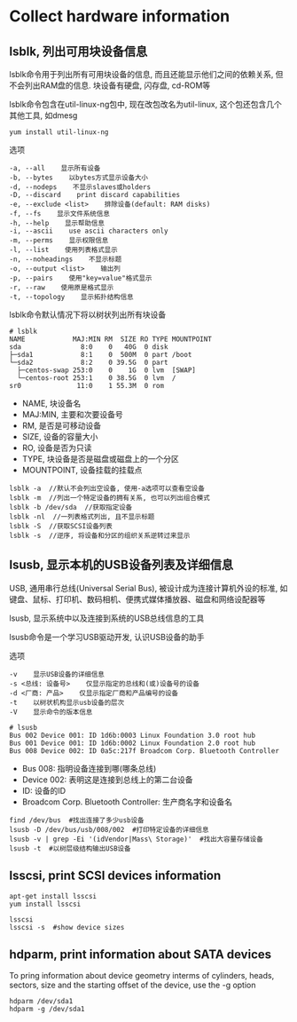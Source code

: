# Collect hardware information

## lsblk, 列出可用块设备信息

lsblk命令用于列出所有可用块设备的信息, 而且还能显示他们之间的依赖关系, 但不会列出RAM盘的信息. 块设备有硬盘, 闪存盘, cd-ROM等

lsblk命令包含在util-linux-ng包中, 现在改包改名为util-linux, 这个包还包含几个其他工具, 如dmesg
```
yum install util-linux-ng
```

选项
```
-a, --all    显示所有设备
-b, --bytes    以bytes方式显示设备大小
-d, --nodeps    不显示slaves或holders
-D, --discard    print discard capabilities
-e, --exclude <list>    排除设备(default: RAM disks)
-f, --fs    显示文件系统信息
-h, --help    显示帮助信息
-i, --ascii    use ascii characters only
-m, --perms    显示权限信息
-l, --list    使用列表格式显示
-n, --noheadings    不显示标题
-o, --output <list>    输出列
-p, --pairs    使用"key=value"格式显示
-r, --raw    使用原是格式显示
-t, --topology    显示拓扑结构信息
```

lsblk命令默认情况下将以树状列出所有块设备
```console
# lsblk
NAME            MAJ:MIN RM  SIZE RO TYPE MOUNTPOINT
sda               8:0    0   40G  0 disk 
├─sda1            8:1    0  500M  0 part /boot
└─sda2            8:2    0 39.5G  0 part 
  ├─centos-swap 253:0    0    1G  0 lvm  [SWAP]
  └─centos-root 253:1    0 38.5G  0 lvm  /
sr0              11:0    1 55.3M  0 rom  
```

+ NAME, 块设备名
+ MAJ:MIN, 主要和次要设备号
+ RM, 是否是可移动设备
+ SIZE, 设备的容量大小
+ RO, 设备是否为只读
+ TYPE, 块设备是否是磁盘或磁盘上的一个分区
+ MOUNTPOINT, 设备挂载的挂载点

```
lsblk -a  //默认不会列出空设备, 使用-a选项可以查看空设备
lsblk -m  //列出一个特定设备的拥有关系, 也可以列出组合模式
lsblk -b /dev/sda  //获取指定设备
lsblk -nl  //一列表格式列出, 且不显示标题
lsblk -S  //获取SCSI设备列表
lsblk -s  //逆序, 将设备和分区的组织关系逆转过来显示
```

## lsusb, 显示本机的USB设备列表及详细信息

USB, 通用串行总线(Universal Serial Bus), 被设计成为连接计算机外设的标准, 如键盘、鼠标、打印机、数码相机、便携式媒体播放器、磁盘和网络设配器等

lsusb, 显示系统中以及连接到系统的USB总线信息的工具

lsusb命令是一个学习USB驱动开发, 认识USB设备的助手

选项
```
-v    显示USB设备的详细信息
-s <总线: 设备号>    仅显示指定的总线和(或)设备号的设备
-d <厂商: 产品>    仅显示指定厂商和产品编号的设备
-t    以树状机构显示usb设备的层次
-V    显示命令的版本信息
```

```console
# lsusb
Bus 002 Device 001: ID 1d6b:0003 Linux Foundation 3.0 root hub
Bus 001 Device 001: ID 1d6b:0002 Linux Foundation 2.0 root hub
Bus 008 Device 002: ID 0a5c:217f Broadcom Corp. Bluetooth Controller
```

+ Bus 008: 指明设备连接到哪(哪条总线)
+ Device 002: 表明这是连接到总线上的第二台设备
+ ID: 设备的ID
+ Broadcom Corp. Bluetooth Controller: 生产商名字和设备名

```
find /dev/bus  #找出连接了多少usb设备
lsusb -D /dev/bus/usb/008/002  #打印特定设备的详细信息
lsusb -v | grep -Ei '(idVendor|Mass\ Storage)'  #找出大容量存储设备
lsusb -t  #以树层级结构输出USB设备
```

## lsscsi, print SCSI devices information

```
apt-get install lsscsi
yum install lsscsi

lsscsi
lsscsi -s  #show device sizes
```

## hdparm, print information about SATA devices

To pring information about device geometry interms of cylinders, heads, sectors, size and the starting offset of the device, use the -g option
```
hdparm /dev/sda1
hdparm -g /dev/sda1
```
